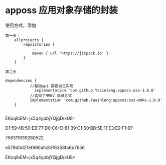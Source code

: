 # apposs  应用对象存储的封装

使用方式，添加

~~~
第一步：
	allprojects {
		repositories {
			...
			maven { url 'https://jitpack.io' }
		}
	}
  
第二步

dependencies {
           //基础api 需要自己实现
	         implementation 'com.github.Yasinleng:apposs:oss-1.0.0'
           //实现了MMKV 存储方式
           implementation 'com.github.Yasinleng:apposs:oss-mmkv-1.0.0'
	}
  
~~~

EKoqIbEM+jx5q4ypbjYQjgD/xU8=

D1:59:4B:50:EB:77:D0:C6:13:81:39:C1:60:BB:5E:11:E3:E9:F1:87


758311639280522


e579d0d21ef990afc83f6358fa6b7656


EKoqIbEM+jx5q4ypbjYQjgD/xU8=


